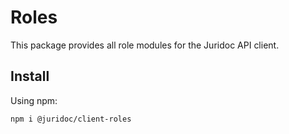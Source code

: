 # Roles

This package provides all role modules for the Juridoc API client.

## Install

Using npm:

```sh
npm i @juridoc/client-roles
```

